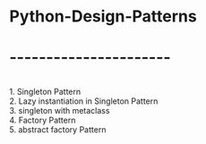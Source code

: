 # Python-Design-Patterns
# ----------------------
<br>
1. Singleton Pattern <br>
2. Lazy instantiation in Singleton Pattern <br>
3. singleton with metaclass <br>
4. Factory Pattern <br>
5. abstract factory Pattern <br>
